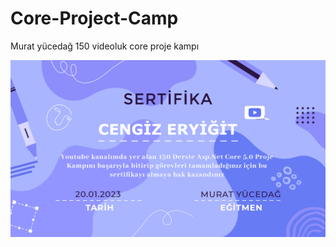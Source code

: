 # Core-Project-Camp
Murat yücedağ 150 videoluk core proje kampı

![alt text](https://github.com/cengizeryigit/Core-Project-Camp/blob/main/corecertificate.png?raw=true)



